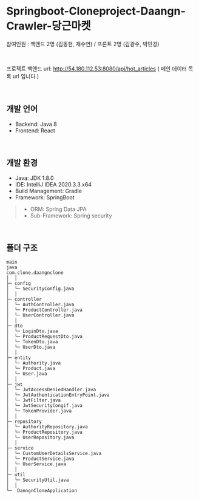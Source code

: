 Springboot-Cloneproject-Daangn-Crawler-당근마켓
=====================

참여인원 : 백앤드 2명 (김동현, 채수연) / 프론트 2명 (김광수, 박민경)  


</br>

프로젝트 백앤드 url: http://54.180.112.53:8080/api/hot_articles ( 메인 데이터 목록 url 입니다.)  


</br>

개발 언어
---------
- Backend: Java 8
- Frontend: React


</br>

개발 환경
---------
- Java: JDK 1.8.0  
- IDE: IntelliJ IDEA 2020.3.3 x64  
- Build Management: Gradle  
- Framework: SpringBoot  
> - ORM: Spring Data JPA  
> - Sub-Framework: Spring security  


</br>

폴더 구조
---------
```
main
java
com.clone.daangnclone
│  │  
├─ config
│  └─ SecurityConfig.java
│  │  
├─ controller
│  └─ AuthController.java
│  └─ ProductController.java
│  └─ UserController.java
│  │  
├─ dto
│  └─ LoginDto.java
│  └─ ProductRequestDto.java
│  └─ TokenDto.java
│  └─ UserDto.java
│  │  
├─ entity
│  └─ Authority.java
│  └─ Product.java
│  └─ User.java
│  │  
├─ jwt
│  └─ JwtAccessDeniedHandler.java
│  └─ JwtAuthenticationEntryPoint.java
│  └─ JwtFilter.java
│  └─ JwtSecurityCongif.java
│  └─ TokenProvider.java
│  │  
├─ repository
│  └─ AuthorityRepository.java
│  └─ ProductRepository.java
│  └─ UserRepository.java
│  │ 
├─ service
│  └─ CustomUserDetailsService.java
│  └─ ProductService.java
│  └─ UserService.java
│  │ 
├─ util
│  └─ SecurityUtil.java
│  │ 
└─  DanngnCloneApplication
```
